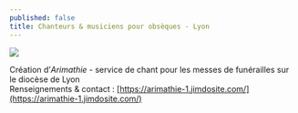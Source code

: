 ```yaml
---
published: false
title: Chanteurs & musiciens pour obsèques - Lyon
---
```

![]({{site.baseurl}}/images/Arimathie%20logo.JPG)

Création d’*Arimathie* - service de chant pour les messes de funérailles sur le diocèse de Lyon    
Renseignements & contact : [https://arimathie-1.jimdosite.com/](https://arimathie-1.jimdosite.com/)
